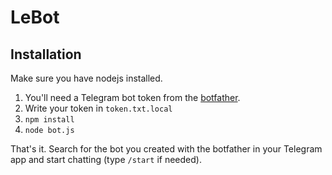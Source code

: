 # LeBot

## Installation

Make sure you have nodejs installed.

1. You'll need a Telegram bot token from the [botfather](https://core.telegram.org/bots#3-how-do-i-create-a-bot).
2. Write your token in `token.txt.local`
3. `npm install`
4. `node bot.js`

That's it. Search for the bot you created with the botfather in your Telegram app and start chatting (type `/start` if needed).
